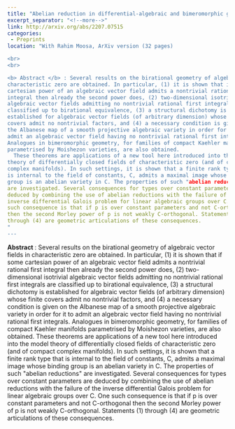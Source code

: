 ```yaml
---
title: "Abelian reduction in differential-algebraic and bimeromorphic geometry"
excerpt_separator: "<!--more-->"
link: http://arxiv.org/abs/2207.07515
categories:
 - Preprints
location: "With Rahim Moosa, ArXiv version (32 pages)

<br>
<br>

<b> Abstract </b> : Several results on the birational geometry of algebraic vector fields in
characteristic zero are obtained. In particular, (1) it is shown that if some
cartesian power of an algebraic vector field admits a nontrivial rational first
integral then already the second power does, (2) two-dimensional isotrivial
algebraic vector fields admitting no nontrivial rational first integrals are
classified up to birational equivalence, (3) a structural dichotomy is
established for algebraic vector fields (of arbitrary dimension) whose finite
covers admit no nontrivial factors, and (4) a necessary condition is given on
the Albanese map of a smooth projective algebraic variety in order for it to
admit an algebraic vector field having no nontrivial rational first integrals.
Analogues in bimeromorphic geometry, for families of compact Kaehler manifolds
parametrised by Moishezon varieties, are also obtained.
  These theorems are applications of a new tool here introduced into the model
theory of differentially closed fields of characteristic zero (and of compact
complex manifolds). In such settings, it is shown that a finite rank type that
is internal to the field of constants, C, admits a maximal image whose binding
group is an abelian variety in C. The properties of such "abelian reductions"
are investigated. Several consequences for types over constant parameters are
deduced by combining the use of abelian reductions with the failure of the
inverse differential Galois problem for linear algebraic groups over C. One
such consequence is that if p is over constant parameters and not C-orthogonal
then the second Morley power of p is not weakly C-orthogonal. Statements (1)
through (4) are geometric articulations of these consequences.
"
---
```


<b> Abstract </b> :   Several results on the birational geometry of algebraic vector fields in
characteristic zero are obtained. In particular, (1) it is shown that if some
cartesian power of an algebraic vector field admits a nontrivial rational first
integral then already the second power does, (2) two-dimensional isotrivial
algebraic vector fields admitting no nontrivial rational first integrals are
classified up to birational equivalence, (3) a structural dichotomy is
established for algebraic vector fields (of arbitrary dimension) whose finite
covers admit no nontrivial factors, and (4) a necessary condition is given on
the Albanese map of a smooth projective algebraic variety in order for it to
admit an algebraic vector field having no nontrivial rational first integrals.
Analogues in bimeromorphic geometry, for families of compact Kaehler manifolds
parametrised by Moishezon varieties, are also obtained.
  These theorems are applications of a new tool here introduced into the model
theory of differentially closed fields of characteristic zero (and of compact
complex manifolds). In such settings, it is shown that a finite rank type that
is internal to the field of constants, C, admits a maximal image whose binding
group is an abelian variety in C. The properties of such "abelian reductions"
are investigated. Several consequences for types over constant parameters are
deduced by combining the use of abelian reductions with the failure of the
inverse differential Galois problem for linear algebraic groups over C. One
such consequence is that if p is over constant parameters and not C-orthogonal
then the second Morley power of p is not weakly C-orthogonal. Statements (1)
through (4) are geometric articulations of these consequences.